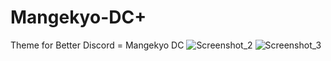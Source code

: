 # Mangekyo-DC+
Theme for Better Discord = Mangekyo DC
![Screenshot_2](https://user-images.githubusercontent.com/51513507/212427643-9d688839-7374-46e2-bfac-ee32fca3fc89.png)
![Screenshot_3](https://user-images.githubusercontent.com/51513507/212427648-b718e6a0-649b-45bf-825a-0e13626481c2.png)
